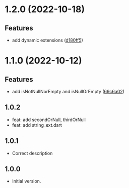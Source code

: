 # 1.2.0 (2022-10-18)

## Features

- add dynamic extensions ([d180ff5](commit/d180ff5))

# 1.1.0 (2022-10-12)

## Features

- add isNotNullNorEmpty and isNullOrEmpty ([69c6a02](commit/69c6a02))

## 1.0.2
- feat: add secondOrNull, thirdOrNull
- feat: add string_ext.dart

## 1.0.1

- Correct description

## 1.0.0

- Initial version.
